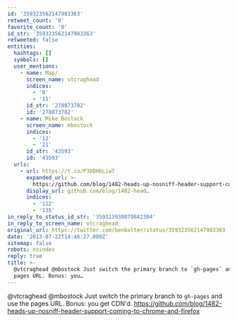 ```yaml
---
id: '359323562147983363'
retweet_count: '0'
favorite_count: '0'
id_str: '359323562147983363'
retweeted: false
entities:
  hashtags: []
  symbols: []
  user_mentions:
    - name: Map/
      screen_name: vtcraghead
      indices:
        - '0'
        - '11'
      id_str: '278873782'
      id: '278873782'
    - name: Mike Bostock
      screen_name: mbostock
      indices:
        - '12'
        - '21'
      id_str: '43593'
      id: '43593'
  urls:
    - url: https://t.co/P3bDHbLiwT
      expanded_url: >-
        https://github.com/blog/1482-heads-up-nosniff-header-support-coming-to-chrome-and-firefox
      display_url: github.com/blog/1482-head…
      indices:
        - '112'
        - '135'
in_reply_to_status_id_str: '359313930079842304'
in_reply_to_screen_name: vtcraghead
original_url: https://twitter.com/benbalter/status/359323562147983363
date: '2013-07-22T14:46:27.000Z'
sitemap: false
robots: noindex
reply: true
title: >-
  @vtcraghead @mbostock Just switch the primary branch to `gh-pages` and use the
  pages URL. Bonus: you…
---
```


@vtcraghead @mbostock Just switch the primary branch to `gh-pages` and use the pages URL. Bonus: you get CDN'd. https://github.com/blog/1482-heads-up-nosniff-header-support-coming-to-chrome-and-firefox
